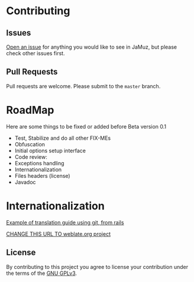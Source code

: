 # Contributing

## Issues

[Open an issue](https://github.com/phramusca/JaMuz/issues?state=open) for anything you would like to see in JaMuz, but please check other issues first.

## Pull Requests

Pull requests are welcome.
Please submit to the `master` branch.

# RoadMap

Here are some things to be fixed or added before Beta version 0.1

- Test, Stabilize and do all other FIX-MEs
- Obfuscation
- Initial options setup interface
- Code review:
 - Exceptions handling
 - Internationalization
 - Files headers (license)
 - Javadoc

# Internationalization

[Example of translation guide using git, from rails](https://github.com/mhartl/rails_tutorial_translation/wiki)

[CHANGE THIS URL TO weblate.org project](weblate.org)

## License

By contributing to this project you agree to license your contribution under the terms of the [GNU GPLv3](LICENSE).

